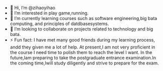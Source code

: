 - 👋 Hi, I’m @zihaoyihao
- 👀 I’m interested in play game,running.
- 🌱 I’m currently learning courses such as software engineering,big bata computing, and principles of datdbasesystems.
- 💞️ I’m looking to collaborate on projects related to technology and big bata.
- ⚡ Fun fact: I have met many good friends during my learning process, andd they given me a lot of help.
  At present,I am not very proficient in the course I need time to polish them to reach the level I want.
In the future,Iam preparing to take the postgraduate entrance examination.In the coming time,Iwill study diligently and strive to prepare for the exam.
<!---
zihaoyihao/zihaoyihao is a ✨ special ✨ repository because its `README.md` (this file) appears on your GitHub profile.
You can click the Preview link to take a look at your changes.
--->
